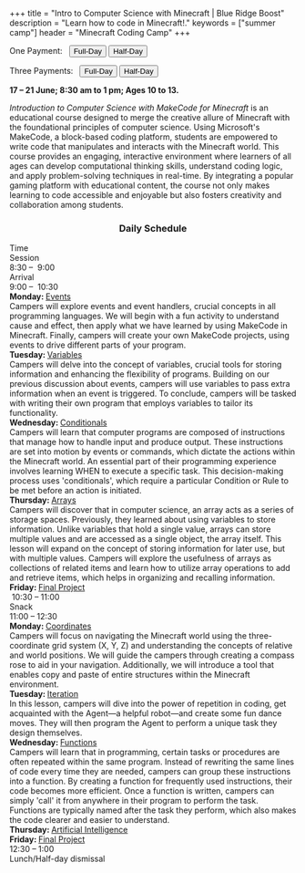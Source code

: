 +++
title = "Intro to Computer Science with Minecraft | Blue Ridge Boost"
description = "Learn how to code in Minecraft!."
keywords = ["summer camp"]
header = "Minecraft Coding Camp"
+++

<p></p>

<div class="container">
    <div class="row pb-1">
        <div class="col-4">
            <p> One Payment: &nbsp;
                <a href="https://summer-24-ages-8-to-10-full-day.cheddarup.com"><button class="button-8s" role="button">Full-Day</button></a>  <a href="https://summer-24-ages-8-to-10-half-day.cheddarup.com"><button class="button-8s" role="button">Half-Day</button></a>
            </p>
            <p> Three Payments: &nbsp;
                <a href="https://summer-24-ages-8-and-9-full-day-3-payments.cheddarup.com"><button class="button-8s" role="button">Full-Day</button></a>  <a href="https://summer-24-ages-8-and-9-half-day-3-payments.cheddarup.com"><button class="button-8s" role="button">Half-Day</button></a> <br>
            </p>
        </div>
        <div class="col-8">
            <p><b>17 &ndash; 21 June; 8:30 am to 1 pm; Ages 10 to 13.</b></p>
            <p><i>Introduction to Computer Science with MakeCode for Minecraft</i> is an educational course designed to merge the creative allure of Minecraft with the foundational principles of computer science. Using Microsoft's MakeCode, a block-based coding platform, students are empowered to write code that manipulates and interacts with the Minecraft world. This course provides an engaging, interactive environment where learners of all ages can develop computational thinking skills, understand coding logic, and apply problem-solving techniques in real-time. By integrating a popular gaming platform with educational content, the course not only makes learning to code accessible and enjoyable but also fosters creativity and collaboration among students.</p>
        </div>
    </div>
    <div class="row pb-1">
        <div class="col">
            <div class="container p-0 m-0 b-0">
                <h3 align="center">Daily Schedule</h3>
                <div class="row py-1 table-header">
                    <div class="col-2 text-center">Time</div>	
                    <div class="col-10">Session</div>
                </div>
                <div class="row py-1">
                    <div class="col-2 text-center">8:30 &ndash; &nbsp;9:00</div>
                    <div class="col-10">Arrival</div>
                </div>
                <div class="row py-1 table-dark-row">
                    <div class="col-2 text-center">9:00 &ndash; &nbsp;10:30</div>
                    <div class="col-10 ">
                        <b>Monday: </b><a href="https://minecraft.makecode.com/courses/csintro/events">Events</a><br>
                        Campers will explore events and event handlers, crucial concepts in all programming languages. We will begin with a fun activity to understand cause and effect, then apply what we have learned by using MakeCode in Minecraft. Finally, campers will create your own MakeCode projects, using events to drive different parts of your program.<br>
                        <b>Tuesday: </b> <a href="https://minecraft.makecode.com/courses/csintro/variables">Variables</a><br>
                        Campers will delve into the concept of variables, crucial tools for storing information and enhancing the flexibility of programs. Building on our previous discussion about events, campers will use variables to pass extra information when an event is triggered. To conclude, campers will be tasked with writing their own program that employs variables to tailor its functionality.<br>
                        <b>Wednesday: </b><a href="https://minecraft.makecode.com/courses/csintro/conditionals">Conditionals</a><br>
                        Campers will learn that computer programs are composed of instructions that manage how to handle input and produce output. These instructions are set into motion by events or commands, which dictate the actions within the Minecraft world. An essential part of their programming experience involves learning WHEN to execute a specific task. This decision-making process uses 'conditionals', which require a particular Condition or Rule to be met before an action is initiated.<br>
                        <b>Thursday: </b><a href="https://minecraft.makecode.com/courses/csintro/arrays">Arrays</a><br>
                        Campers will discover that in computer science, an array acts as a series of storage spaces. Previously, they learned about using variables to store information. Unlike variables that hold a single value, arrays can store multiple values and are accessed as a single object, the array itself. This lesson will expand on the concept of storing information for later use, but with multiple values. Campers will explore the usefulness of arrays as collections of related items and learn how to utilize array operations to add and retrieve items, which helps in organizing and recalling information.<br>
                        <b>Friday: </b>  <a href="https://minecraft.makecode.com/courses/csintro/final-project">Final Project</a>     
                    </div>
                </div>
                <div class="row py-1">
                    <div class="col-2 text-center">&nbsp;10:30 &ndash; 11:00 </div>
                    <div class="col-10">Snack</div>
                </div>
                <div class="row py-1 table-dark-row">
                    <div class="col-2 text-center">11:00 &ndash; 12:30</div>	
                    <div class="col-10">
                        <b>Monday: </b><a href="https://minecraft.makecode.com/courses/csintro/coordinates">Coordinates</a><br>
                        Campers will focus on navigating the Minecraft world using the three-coordinate grid system (X, Y, Z) and understanding the concepts of relative and world positions. We will guide the campers through creating a compass rose to aid in your navigation. Additionally, we will introduce a tool that enables  copy and paste of entire structures within the Minecraft environment.<br>
                        <b>Tuesday: </b><a href="https://minecraft.makecode.com/courses/csintro/iteration">Iteration</a><br>
                        In this lesson, campers will dive into the power of repetition in coding, get acquainted with the Agent—a helpful robot—and create some fun dance moves. They will then program the Agent to perform a unique task they design themselves.<br>
                        <b>Wednesday: </b><a href="https://minecraft.makecode.com/courses/csintro/functions">Functions</a><br>
                        Campers will learn that in programming, certain tasks or procedures are often repeated within the same program. Instead of rewriting the same lines of code every time they are needed, campers can group these instructions into a function. By creating a function for frequently used instructions, their code becomes more efficient. Once a function is written, campers can simply 'call' it from anywhere in their program to perform the task. Functions are typically named after the task they perform, which also makes the code clearer and easier to understand.<br>
                        <b>Thursday: </b> <a href="https://minecraft.makecode.com/courses/csintro/ai">Artificial Intelligence</a><br>
                        <b>Friday: </b><a href="https://minecraft.makecode.com/courses/csintro/final-project">Final Project</a>
                    </div>
                </div>
                <div class="row py-1">
                    <div class="col-2 text-center">12:30 &ndash; 1:00</div>
                    <div class="col-10">Lunch/Half-day dismissal</div>
                </div>
            </div>
        </div> <!-- inner container -->
    </div>
</div> <!-- outer container -->
